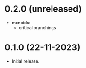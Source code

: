 0.2.0 (unreleased)
=====

- monoids:
  - critical branchings

0.1.0 (22-11-2023)
=====

- Initial release.
